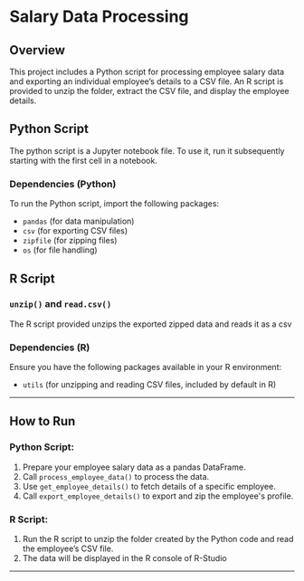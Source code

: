 
# Salary Data Processing

## Overview
This project includes a Python script for processing employee salary data and exporting an individual employee’s details to a CSV file.
An R script is provided to unzip the folder, extract the CSV file, and display the employee details.

## Python Script
The python script is a Jupyter notebook file. To use it, run it subsequently starting with the first cell in a notebook.

### Dependencies (Python)
To run the Python script, import the following packages:
- `pandas` (for data manipulation)
- `csv` (for exporting CSV files)
- `zipfile` (for zipping files)
- `os` (for file handling)

## R Script

### `unzip()` and `read.csv()`
The R script provided unzips the exported zipped data and reads it as a csv

### Dependencies (R)
Ensure you have the following packages available in your R environment:
- `utils` (for unzipping and reading CSV files, included by default in R)

---

## How to Run

### Python Script:
1. Prepare your employee salary data as a pandas DataFrame.
2. Call `process_employee_data()` to process the data.
3. Use `get_employee_details()` to fetch details of a specific employee.
4. Call `export_employee_details()` to export and zip the employee's profile.

### R Script:
1. Run the R script to unzip the folder created by the Python code and read the employee’s CSV file.
2. The data will be displayed in the R console of R-Studio

---